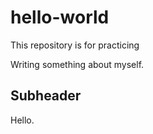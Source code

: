 # hello-world
This repository is for practicing

Writing something about myself. 


## Subheader 
Hello.
